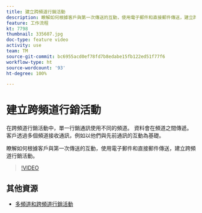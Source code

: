 ```yaml
---
title: 建立跨頻道行銷活動
description: 瞭解如何根據客戶與第一次傳送的互動，使用電子郵件和直接郵件傳送，建立跨頻道行銷活動。
feature: 工作流程
kt: 7798
thumbnail: 335607.jpg
doc-type: feature video
activity: use
team: TM
source-git-commit: bc6955acd0ef78fd7b8edabe15fb122ed51f77f6
workflow-type: ht
source-wordcount: '93'
ht-degree: 100%

---
```



# 建立跨頻道行銷活動

在跨頻道行銷活動中，單一行銷通訊使用不同的頻道。 資料會在頻道之間傳遞。 客戶透過多個頻道接收通訊，例如以他們與先前通訊的互動為基礎。

瞭解如何根據客戶與第一次傳送的互動，使用電子郵件和直接郵件傳送，建立跨頻道行銷活動。

>[!VIDEO](https://video.tv.adobe.com/v/335607?quality=12)

## 其他資源

* [多頻道和跨頻道行銷活動](/help/orchestrate-campaigns/introduction-to-cross-and-multi-channel-campaigns.md)
